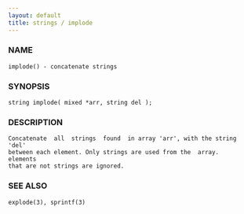 ```yaml
---
layout: default
title: strings / implode
---
```


### NAME

    implode() - concatenate strings

### SYNOPSIS

    string implode( mixed *arr, string del );

### DESCRIPTION

    Concatenate  all  strings  found  in array 'arr', with the string 'del'
    between each element. Only strings are used from the  array.   elements
    that are not strings are ignored.

### SEE ALSO

    explode(3), sprintf(3)

